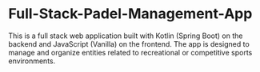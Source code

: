# Full-Stack-Padel-Management-App
This is a full stack web application built with Kotlin (Spring Boot) on the backend and JavaScript (Vanilla) on the frontend. The app is designed to manage and organize entities related to recreational or competitive sports environments.
